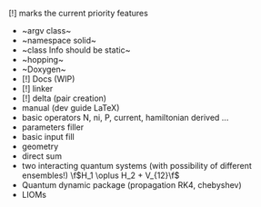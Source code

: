 [!] marks the current priority features
* ~argv class~
* ~namespace solid~
* ~class Info should be static~
* ~hopping~
* ~Doxygen~
* [!] Docs (WIP)
* [!] linker
* [!] delta (pair creation)
* manual (dev guide LaTeX)
* basic operators N, ni, P, current, hamiltonian derived ...
* parameters filler
* basic input fill
* geometry
* direct sum
* two interacting quantum systems (with possibility of different ensembles!) \f$H_1 \oplus H_2 + V_{12}\f$
* Quantum dynamic package (propagation RK4, chebyshev)
* LIOMs
